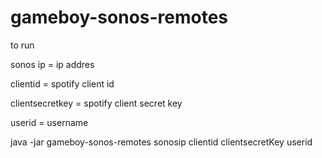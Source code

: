 # gameboy-sonos-remotes

to run

sonos ip = ip addres

clientid = spotify client id

clientsecretkey = spotify client secret key

userid = username

java -jar gameboy-sonos-remotes sonosip clientid clientsecretKey userid


